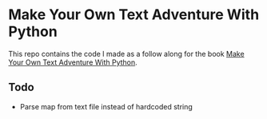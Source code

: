 # Make Your Own Text Adventure With Python

This repo contains the code I made as a follow along for the book [Make Your Own Text Adventure With Python](https://leanpub.com/pythontextadventure).

## Todo
*   Parse map from text file instead of hardcoded string